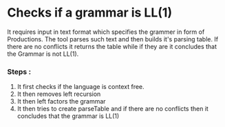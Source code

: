 # Checks if a grammar is LL(1)

It requires input in text format which specifies the grammer in form of Productions. The tool parses such text and then builds it's parsing table. If there are no conflicts it returns the table while if they are it concludes that the Grammar is not LL(1). 
### Steps :
1. It first checks if the language is context free.
2. It then removes left recursion
3. It then left factors the grammar
4. It then tries to create parseTable and if there are no conflicts then it concludes that the grammar is LL(1)
